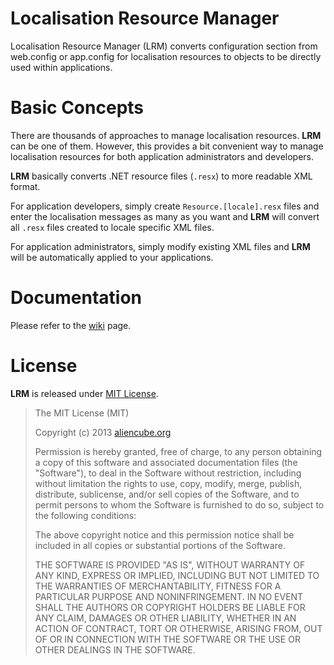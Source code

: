 # Localisation Resource Manager #

Localisation Resource Manager (LRM) converts configuration section from web.config or app.config for localisation resources to objects to be directly used within applications.


# Basic Concepts #

There are thousands of approaches to manage localisation resources. **LRM** can be one of them. However, this provides a bit convenient way to manage localisation resources for both application administrators and developers.

**LRM** basically converts .NET resource files (`.resx`) to more readable XML format.

For application developers, simply create `Resource.[locale].resx` files and enter the localisation messages as many as you want and **LRM** will convert all `.resx` files created to locale specific XML files.

For application administrators, simply modify existing XML files and **LRM** will be automatically applied to your applications.


# Documentation #

Please refer to the [wiki](https://github.com/aliencube/Localisation-Resources-Manager/wiki) page.


# License #

**LRM** is released under [MIT License](http://opensource.org/licenses/MIT).

> The MIT License (MIT)
> 
> Copyright (c) 2013 [aliencube.org](http://aliencube.org)
> 
> Permission is hereby granted, free of charge, to any person obtaining a copy of this software and associated documentation files (the "Software"), to deal in the Software without restriction, including without limitation the rights to use, copy, modify, merge, publish, distribute, sublicense, and/or sell copies of the Software, and to permit persons to whom the Software is
> furnished to do so, subject to the following conditions:
> 
> The above copyright notice and this permission notice shall be included in all copies or substantial portions of the Software.
> 
> THE SOFTWARE IS PROVIDED "AS IS", WITHOUT WARRANTY OF ANY KIND, EXPRESS OR IMPLIED, INCLUDING BUT NOT LIMITED TO THE WARRANTIES OF MERCHANTABILITY, FITNESS FOR A PARTICULAR PURPOSE AND NONINFRINGEMENT. IN NO EVENT SHALL THE AUTHORS OR COPYRIGHT HOLDERS BE LIABLE FOR ANY CLAIM, DAMAGES OR OTHER LIABILITY, WHETHER IN AN ACTION OF CONTRACT, TORT OR OTHERWISE, ARISING FROM, OUT OF OR IN CONNECTION WITH THE SOFTWARE OR THE USE OR OTHER DEALINGS IN THE SOFTWARE.
